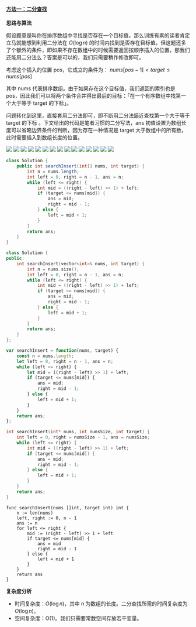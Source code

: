 ﻿#### [方法一：二分查找](https://leetcode.cn/problems/search-insert-position/solutions/333632/sou-suo-cha-ru-wei-zhi-by-leetcode-solution/)

**思路与算法**

假设题意是叫你在排序数组中寻找是否存在一个目标值，那么训练有素的读者肯定立马就能想到利用二分法在 $O(\log n)$ 的时间内找到是否存在目标值。但这题还多了个额外的条件，即如果不存在数组中的时候需要返回按顺序插入的位置，那我们还能用二分法么？答案是可以的，我们只需要稍作修改即可。

考虑这个插入的位置 pos，它成立的条件为：
$nums[pos-1] \lt target \le nums[pos]$

其中 nums 代表排序数组。由于如果存在这个目标值，我们返回的索引也是 pos，因此我们可以将两个条件合并得出最后的目标：「在一个有序数组中找第一个大于等于 target 的下标」。

问题转化到这里，直接套用二分法即可，即不断用二分法逼近查找第一个大于等于 target 的下标 。下文给出的代码是笔者习惯的二分写法，ans 初值设置为数组长度可以省略边界条件的判断，因为存在一种情况是 target 大于数组中的所有数，此时需要插入到数组长度的位置。

![](./assets/img/Solution0035_2_01.png)
![](./assets/img/Solution0035_2_02.png)
![](./assets/img/Solution0035_2_03.png)
![](./assets/img/Solution0035_2_04.png)
![](./assets/img/Solution0035_2_05.png)
![](./assets/img/Solution0035_2_06.png)
![](./assets/img/Solution0035_2_07.png)
![](./assets/img/Solution0035_2_08.png)
![](./assets/img/Solution0035_2_09.png)
![](./assets/img/Solution0035_2_10.png)
![](./assets/img/Solution0035_2_11.png)
![](./assets/img/Solution0035_2_12.png)
![](./assets/img/Solution0035_2_13.png)
![](./assets/img/Solution0035_2_14.png)
![](./assets/img/Solution0035_2_15.png)

```Java
class Solution {
    public int searchInsert(int[] nums, int target) {
        int n = nums.length;
        int left = 0, right = n - 1, ans = n;
        while (left <= right) {
            int mid = ((right - left) >> 1) + left;
            if (target <= nums[mid]) {
                ans = mid;
                right = mid - 1;
            } else {
                left = mid + 1;
            }
        }
        return ans;
    }
}
```

```C++
class Solution {
public:
    int searchInsert(vector<int>& nums, int target) {
        int n = nums.size();
        int left = 0, right = n - 1, ans = n;
        while (left <= right) {
            int mid = ((right - left) >> 1) + left;
            if (target <= nums[mid]) {
                ans = mid;
                right = mid - 1;
            } else {
                left = mid + 1;
            }
        }
        return ans;
    }
};
```

```JavaScript
var searchInsert = function(nums, target) {
    const n = nums.length;
    let left = 0, right = n - 1, ans = n;
    while (left <= right) {
        let mid = ((right - left) >> 1) + left;
        if (target <= nums[mid]) {
            ans = mid;
            right = mid - 1;
        } else {
            left = mid + 1;
        }
    }
    return ans;
};
```

```C
int searchInsert(int* nums, int numsSize, int target) {
    int left = 0, right = numsSize - 1, ans = numsSize;
    while (left <= right) {
        int mid = ((right - left) >> 1) + left;
        if (target <= nums[mid]) {
            ans = mid;
            right = mid - 1;
        } else {
            left = mid + 1;
        }
    }
    return ans;
}
```

```Golang
func searchInsert(nums []int, target int) int {
    n := len(nums)
    left, right := 0, n - 1
    ans := n
    for left <= right {
        mid := (right - left) >> 1 + left
        if target <= nums[mid] {
            ans = mid
            right = mid - 1
        } else {
            left = mid + 1
        }
    }
    return ans
}
```

**复杂度分析**

-   时间复杂度：$O(\log n)$，其中 n 为数组的长度。二分查找所需的时间复杂度为 $O(\log n)$。
-   空间复杂度：O(1)。我们只需要常数空间存放若干变量。
